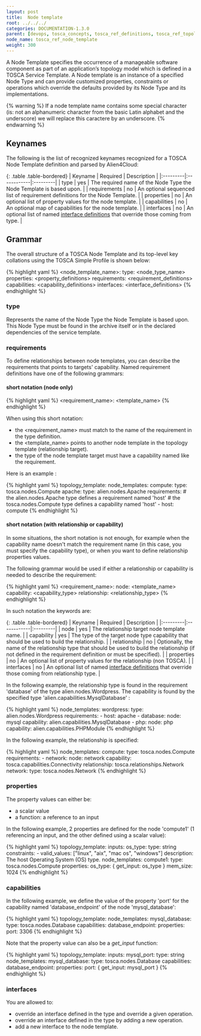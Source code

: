 ```yaml
---
layout: post
title:  Node template
root: ../../../
categories: DOCUMENTATION-1.3.0
parent: [devops, tosca_concepts, tosca_ref_definitions, tosca_ref_topology_template]
node_name: tosca_ref_node_template
weight: 300
---
```


A Node Template specifies the occurrence of a manageable software component as part of an application’s topology model which is defined in a TOSCA Service Template.  A Node template is an instance of a specified Node Type and can provide customized properties, constraints or operations which override the defaults provided by its Node Type and its implementations.

{% warning %}
If a node template name contains some special character (is: not an alphanumeric character from the basic Latin alphabet and the underscore) we will replace this caractere by an underscore.
{% endwarning %}

## Keynames

The following is the list of recognized keynames recognized for a TOSCA Node Template definition and parsed by Alien4Cloud:

{: .table .table-bordered}
| Keyname | Required | Description |
|:---------|:------------|:---------|
| type | yes | The required name of the Node Type the Node Template is based upon. |
| requirements | no | An optional sequenced list of requirement definitions for the Node Template. |
| properties | no |  An optional list of property values for the node template. |
| capabilities | no |  An optional map of capabilities for the node template. |
| interfaces | no | An optional list of named [interface definitions](#/documentation/1.3.0/devops_guide/tosca_grammar/interface_definition.html) that override those coming from type. |

## Grammar

The overall structure of a TOSCA Node Template and its top-level key collations using the TOSCA Simple Profile is shown below:

{% highlight yaml %}
<node_template_name>:
  type: <node_type_name>
  properties:
    <property_definitions>
  requirements:
    <requirement_definitions>
  capabilities:
    <capability_definitions>
  interfaces:
    <interface_definitions>
{% endhighlight %}

### type

Represents the name of the Node Type the Node Template is based upon. This Node Type must be found in the archive itself or in the declared dependencies of the service template.

### requirements

To define relationships between node templates, you can describe the requirements that points to targets' capability.
Named requirement definitions have one of the following grammars:

#### short notation (node only)

{% highlight yaml %}
<requirement_name>: <template_name>
{% endhighlight %}

When using this short notation:

- the <requirement_name> must match to the name of the requirement in the type definition.
- the <template_name> points to another node template in the topology template (relationship target).
- the type of the node template target must have a capability named like the requirement.

Here is an example :

{% highlight yaml %}
topology_template:
  node_templates:
    compute:
      type: tosca.nodes.Compute
    apache:
      type: alien.nodes.Apache
      requirements:
        # the alien.nodes.Apache type defines a requirement named 'host'
        # the tosca.nodes.Compute type defines a capability named 'host'
        - host: compute
{% endhighlight %}

#### short notation (with relationship or capability)

In some situations, the short notation is not enough, for example when the capability name doesn't match the requirement name (in this case, you must specify the capability type), or when you want to define relationship properties values.

The following grammar would be used if either a relationship or capability is needed to describe the requirement:

{% highlight yaml %}
<requirement_name>:
  node: <template_name>
  capability: <capability_type>
  relationship: <relationship_type>
{% endhighlight %}

In such notation the keywords are:

{: .table .table-bordered}
| Keyname | Required | Description |
|:---------|:------------|:---------|
| node | yes | The relationship target node template name. |
| capability | yes | The type of the target node type capability that should be used to build the relationship. |
| relationship | no |  Optionally, the name of the relationship type that should be used to build the relationship (if not defined in the requirement definition or must be specified). |
| properties | no |  An optional list of property values for the relationship (non TOSCA). |
| interfaces | no |  An optional list of named [interface definitions](#/documentation/1.3.0/devops_guide/tosca_grammar/interface_definition.html) that override those coming from relationship type. |

In the following example, the relationship type is found in the requirement 'database' of the type alien.nodes.Wordpress. The capability is found by the specified type 'alien.capabilities.MysqlDatabase' :

{% highlight yaml %}
node_templates:
  wordpress:
    type: alien.nodes.Wordpress
    requirements:
      - host: apache
      - database:
          node: mysql
          capability: alien.capabilities.MysqlDatabase
      - php:
          node: php
          capability: alien.capabilities.PHPModule
{% endhighlight %}

In the following example, the relationship is specified:

{% highlight yaml %}
node_templates:
  compute:
    type: tosca.nodes.Compute
    requirements:
      - network:
          node: network
          capability: tosca.capabilities.Connectivity
          relationship: tosca.relationships.Network
  network:
    type: tosca.nodes.Network
{% endhighlight %}

### properties

The property values can either be:

- a scalar value
- a function: a reference to an input

In the following example, 2 properties are defined for the node 'compute1' (1 referencing an input, and the other defined using a scalar value):

{% highlight yaml %}
topology_template:
  inputs:
    os_type:
      type: string
      constraints:
        - valid_values: ["linux", "aix", "mac os", "windows"]
      description: The host Operating System (OS) type.
  node_templates:
    compute1:
      type: tosca.nodes.Compute
      properties:
        os_type: { get_input: os_type }
        mem_size: 1024
{% endhighlight %}

### capabilities

In the following example, we define the value of the property 'port' for the capability named 'database_endpoint' of the node 'mysql_database':

{% highlight yaml %}
topology_template:
  node_templates:
    mysql_database:
      type: tosca.nodes.Database
      capabilities:
        database_endpoint:
          properties:
            port: 3306
{% endhighlight %}

Note that the property value can also be a *get_input* function:

{% highlight yaml %}
topology_template:
  inputs:
    mysql_port:
      type: string
  node_templates:
    mysql_database:
      type: tosca.nodes.Database
      capabilities:
        database_endpoint:
          properties:
            port: { get_input: mysql_port }
{% endhighlight %}

### interfaces

You are allowed to:

- override an interface defined in the type and override a given operation.
- override an interface defined in the type by adding a new operation.
- add a new interface to the node template.
